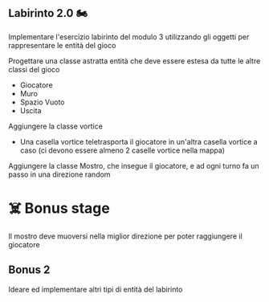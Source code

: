 ## Labirinto 2.0 🏍

Implementare l'esercizio labirinto del modulo 3 utilizzando gli oggetti per rappresentare le entità del gioco

Progettare una classe astratta entità che deve essere estesa da tutte le altre classi del gioco
* Giocatore
* Muro
* Spazio Vuoto
* Uscita

Aggiungere la classe vortice
* Una casella vortice teletrasporta il giocatore in un'altra casella vortice a caso (ci devono essere almeno 2 caselle vortice nella mappa)


Aggiungere la classe Mostro, che insegue il giocatore, e ad ogni turno fa un passo in una direzione random


# :skull_and_crossbones: Bonus stage
Il mostro deve muoversi nella miglior direzione per poter raggiungere il giocatore


## Bonus 2
Ideare ed implementare altri tipi di entità del labirinto
